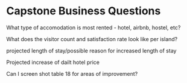 # Capstone Business Questions

What type of accomodation is most rented - hotel, airbnb, hostel, etc?

What does the visitor count and satisfaction rate look like per island?

projected length of stay/possible reason for increased length of stay

Projected increase of dailt hotel price

Can I screen shot table 18 for areas of improvement?